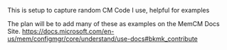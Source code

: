 This is setup to capture random CM Code I use, helpful for examples

The plan will be to add many of these as examples on the MemCM Docs Site.
https://docs.microsoft.com/en-us/mem/configmgr/core/understand/use-docs#bkmk_contribute
